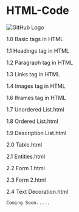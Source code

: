 # HTML-Code

![GitHub Logo](https://github.com/shubhamrajput0369/HTML-Code-Assignments/blob/main/HTML%20GitHub%20Image.PNG)

1.0 Basic tags in HTML

1.1 Headings tag in HTML

1.2 Paragraph tag in HTML

1.3 Links tag in HTML

1.4 Images tag in HTML

1.6 Iframes tag in HTML

1.7 Unordered List.html

1.8 Ordered List.html

1.9 Description List.html

2.0 Table.html

2.1 Entities.html

2.2 Form 1.html

2.3 Form 2.html

2.4 Text Decoration.html

    Coming Soon.....
